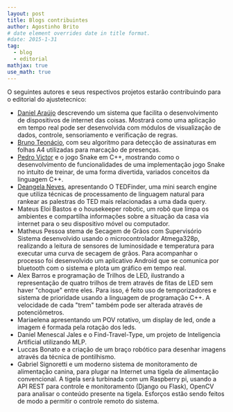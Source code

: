 ```yaml
---
layout: post
title: Blogs contribuintes
author: Agostinho Brito
# date element overrides date in title format.
#date: 2015-1-31
tag:
  - blog
  - editorial
mathjax: true
use_math: true
---
```


O seguintes autores e seus respectivos projetos estarão contribuindo para o editorial do ajustetecnico:

<!--more-->

* [Daniel Araújo](http://danielaraujorn.github.io/blog) descrevendo um sistema que facilita o desenvolvimento de dispositivos de internet das coisas. Mostrará como uma aplicação em tempo real pode ser desenvolvida com módulos de visualização de dados, controle, sensoriamento e verificação de regras.
* [Bruno Teonácio](https://teonacio.github.io/), com seu algoritmo para detecção de assinaturas em folhas A4 utilizadas para marcação de presenças.
* [Pedro Victor](https://blogpedro048.github.io) e o jogo Snake em C++, mostrando como o desenvolvimento de funcionalidades de uma implementação jogo Snake no intuito de treinar, de uma forma divertida, variados conceitos da linguagem C++.
* [Deangela Neves](https://deangelacgn.github.io), apresentando O TEDFinder, uma mini search engine que utiliza técnicas de processamento de linguagem natural para rankear as palestras do TED mais relacionadas a uma dada query.
* Mateus Eloi Bastos e o housekeeper robotic, um robô que limpa os ambientes e compartilha informações sobre a situação da casa via internet para o seu dispositivo móvel ou computador.
* Matheus Pessoa stema de Secagem de Grãos com Supervisório	Sistema desenvolvido usando o microcontrolador Atmega328p, realizando a leitura de sensores de luminosidade e temperatura para executar uma curva de secagem de grãos. Para acompanhar o processo foi desenvolvido um aplicativo Android que se comunica por bluetooth com o sistema e plota um gráfico em tempo real.	
* Alex Barros e programação de Trilhos de LED, ilustrando a representação de quatro trilhos de trem através de fitas de LED sem haver "choque" entre eles. Para isso, é feito uso de temporizadores e sistema de prioridade usando a linguagem de programação C++. A velocidade de cada "trem" também pode ser alterada através de potenciômetros.
* Mariaelena apresentando um POV rotativo, um display de led, onde a imagem é formada pela rotação dos leds.
* Daniel Menescal Jales e o Find-Travel-Type, um projeto de Inteligencia Artificial utilizando MLP.
* Luccas Bonato e a criação de um braço robótico para desenhar imagens através da técnica de pontilhismo.
* Gabriel Signoretti e um moderno sistema de monitoramento de alimentação canina, para plugar na Internet uma tigela de alimentação convencional. A tigela será turbinada com um Raspberry pi, usando a API REST para controle e monitoramento (Django ou Flask), OpenCV para analisar o conteúdo presente na tigela. Esforços estão sendo feitos de modo a permitir o controle remoto do sistema.